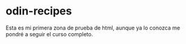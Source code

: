 # odin-recipes
Esta es mi primera zona de prueba de html,
aunque ya lo conozca me pondré a seguir el curso completo.